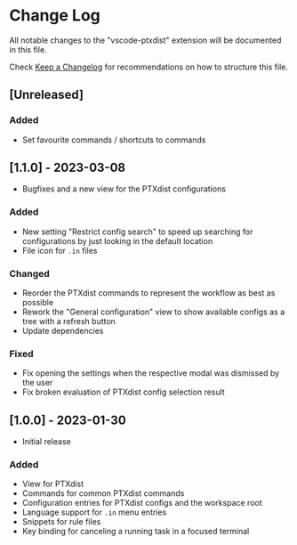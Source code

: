 # Change Log

All notable changes to the "vscode-ptxdist" extension will be documented in this file.

Check [Keep a Changelog](http://keepachangelog.com/) for recommendations on how to structure this file.

## [Unreleased]

### Added

- Set favourite commands / shortcuts to commands

## [1.1.0] - 2023-03-08

- Bugfixes and a new view for the PTXdist configurations

### Added

- New setting "Restrict config search" to speed up searching for configurations by just looking in the default location
- File icon for `.in` files

### Changed

- Reorder the PTXdist commands to represent the workflow as best as possible
- Rework the "General configuration" view to show available configs as a tree with a refresh button
- Update dependencies

### Fixed

- Fix opening the settings when the respective modal was dismissed by the user
- Fix broken evaluation of PTXdist config selection result

## [1.0.0] - 2023-01-30

- Initial release

### Added

- View for PTXdist
- Commands for common PTXdist commands
- Configuration entries for PTXdist configs and the workspace root
- Language support for `.in` menu entries
- Snippets for rule files
- Key binding for canceling a running task in a focused terminal
